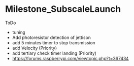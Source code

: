 # Milestone_SubscaleLaunch
ToDo
- tuning
- Add photoresistor detection of jettison
- add 5 minutes timer to stop transmission
- add Velocity (Priority)
- add tertiary check timer landing (Priority)
- https://forums.raspberrypi.com/viewtopic.php?t=367434
